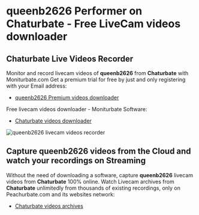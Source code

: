 # queenb2626 Performer on Chaturbate - Free LiveCam videos downloader

## Chaturbate Live Videos Recorder

Monitor and record livecam videos of **queenb2626** from **Chaturbate** with Moniturbate.com
Get a premium trial for free by just and only registering with your Email address:
* [queenb2626 Premium videos downloader](https://moniturbate.com/request-demo-licence-key.html)

Free livecam videos downloader - Moniturbate Software:
* [Chaturbate videos downloader](https://moniturbate.com/moniturbate-download-software.html)

![queenb2626 livecam videos recorder](https://peachurnet.com/templates/moniturbate-software.png)


## Capture queenb2626 videos from the Cloud and watch your recordings on Streaming

Without the need of downloading a software, capture **queenb2626** livecam videos from **Chaturbate** 100% online.
Watch Livecam archives from **Chaturbate** unlimitedly from thousands of existing recordings, only on Peachurbate.com and its websites network:
* [Chaturbate videos archives](https://peachurnet.com/)